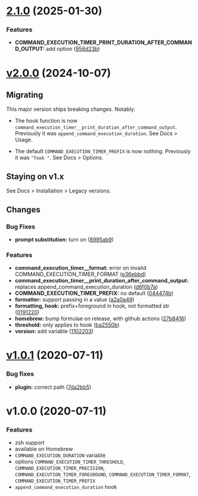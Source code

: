 # [2.1.0](https://github.com/olets/command-execution-timer/compare/v2.0.0...v2.1.0) (2025-01-30)


### Features

* **COMMAND_EXECUTION_TIMER_PRINT_DURATION_AFTER_COMMAND_OUTPUT:** add option ([956d23b](https://github.com/olets/command-execution-timer/commit/956d23be9a4faadbc696f41d138ebcb32b0911b2))



# [v2.0.0](https://github.com/olets/command-execution-timer/compare/v1.0.1...v2.0.0) (2024-10-07)

## Migrating

This major version ships breaking changes. Notably:

- The hook function is now `command_execution_timer__print_duration_after_command_output`. Previously it was `append_command_execution_duration`. See Docs > Usage.

- The default `COMMAND_EXECUTION_TIMER_PREFIX` is now nothing. Previously it was `"Took "`. See Docs > Options.

## Staying on v1.x

See Docs > Installation > Legacy versions.

## Changes

### Bug Fixes

* **prompt substitution:** turn on ([8995ab9](https://github.com/olets/command-execution-timer/commit/8995ab90a3d32bfe2b0f5c20548d980a64697a3d))

### Features

* **command_execution_timer__format:** error on invalid COMMAND_EXECUTION_TIMER_FORMAT ([e36ebbd](https://github.com/olets/command-execution-timer/commit/e36ebbd3152bb10e19d05cdda32dce37a51de6ab))
* **command_execution_timer__print_duration_after_command_output:** replaces append_command_execution_duration ([d6f0b7a](https://github.com/olets/command-execution-timer/commit/d6f0b7a49d12e0042ca61a7c070d25a7f3325be0))
* **COMMAND_EXECUTION_TIMER_PREFIX:** no default ([044474b](https://github.com/olets/command-execution-timer/commit/044474b7778a4fb2c571ccc2d2dcae8ddbea6da0))
* **formatter:** support passing in a value ([a2a0a49](https://github.com/olets/command-execution-timer/commit/a2a0a4940a2cedd60dee87dbc86ef84fad9c3e47))
* **formatting, hook:** prefix+foreground in hook, not formatted str ([0191220](https://github.com/olets/command-execution-timer/commit/01912207ba9a8134b994aee20aeff616c72a0861))
* **homebrew:** bump formulae on release, with github actions ([27b8416](https://github.com/olets/command-execution-timer/commit/27b8416ec987ecb498b4f5bb560b75a6197cb299))
* **threshold:** only applies to hook ([ba2550b](https://github.com/olets/command-execution-timer/commit/ba2550bdb7968245d3f92055f2fdec5a0ff1b152))
* **version:** add variable ([1102203](https://github.com/olets/command-execution-timer/commit/1102203054644742ef645939c3dc993132fe78c4))



# [v1.0.1](https://github.com/olets/command-execution-timer/compare/v1.0.0...v1.0.1) (2020-07-11)

### Bug fixes

* **plugin:** correct path ([7da2bb5](https://github.com/olets/command-execution-timer/commit/7da2bb5eb9ba20fce548a7e3c27c372020a94bce))


# v1.0.0 (2020-07-11)

### Features

- zsh support
- available on Homebrew
- `COMMAND_EXECUTION_DURATION` variable
- options `COMMAND_EXECUTION_TIMER_THRESHOLD`, `COMMAND_EXECUTION_TIMER_PRECISION`, `COMMAND_EXECUTION_TIMER_FOREGROUND`, `COMMAND_EXECUTION_TIMER_FORMAT`, `COMMAND_EXECUTION_TIMER_PREFIX`
- `append_command_execution_duration` hook
